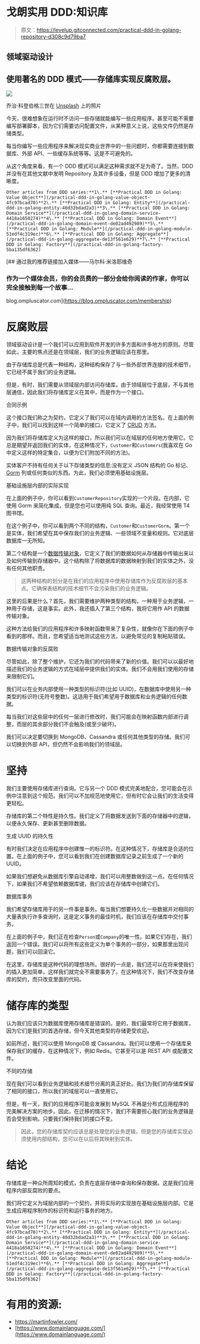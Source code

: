 # 戈朗实用 DDD:知识库

> 原文：<https://levelup.gitconnected.com/practical-ddd-in-golang-repository-d308c9d79ba7>

## 领域驱动设计

## 使用著名的 DDD 模式——存储库实现反腐败层。

![](img/daf323f008b474cf03cba804f9d36e55.png)

乔治·科登伯格三世在 [Unsplash](https://unsplash.com?utm_source=medium&utm_medium=referral) 上的照片

今天，很难想象在运行时不访问一些存储就能编写一些应用程序。甚至可能不需要编写部署脚本，因为它们需要访问配置文件，从某种意义上说，这些文件仍然是存储类型。

每当你编写一些应用程序来解决现实商业世界中的一些问题时，你都需要连接到数据库、外部 API、一些缓存系统等等。这是不可避免的。

从这个角度来看，有一个 DDD 模式可以满足这种需求就不足为奇了。当然，DDD 并没有在其他文献中发明 Repository 及其许多设备，但是 DDD 增加了更多的清晰度。

```
Other articles from DDD series:**1\.** [**Practical DDD in Golang: Value Object**](/practical-ddd-in-golang-value-object-4fc97bcad70)**2\.** [**Practical DDD in Golang: Entity**](/practical-ddd-in-golang-entity-40d32bdad2a3)**3\.** [**Practical DDD in Golang: Domain Service**](/practical-ddd-in-golang-domain-service-4418a1650274)**4\.** [**Practical DDD in Golang: Domain Event**](/practical-ddd-in-golang-domain-event-de02ad492989)**5\.** [**Practical DDD in Golang: Module**](/practical-ddd-in-golang-module-51edf4c319ec)**6\.** [**Practical DDD in Golang: Aggregate**](/practical-ddd-in-golang-aggregate-de13f561e629)**7\.** [**Practical DDD in Golang: Factory**](/practical-ddd-in-golang-factory-5ba135df6362)
```

[](https://blog.ompluscator.com/membership) [## 通过我的推荐链接加入媒体——马尔科·米洛耶维奇

### 作为一个媒体会员，你的会员费的一部分会给你阅读的作家，你可以完全接触到每一个故事…

blog.ompluscator.com](https://blog.ompluscator.com/membership) 

# 反腐败层

领域驱动设计是一个我们可以应用到软件开发的许多方面和许多地方的原则。尽管如此，主要的焦点还是在领域层，我们的业务逻辑应该在那里。

由于存储库总是代表一种结构，这种结构保存了与一些外部世界连接的技术细节，它已经不属于我们的业务逻辑。

但是，有时，我们需要从领域层内部访问存储库。由于领域层位于底层，不与其他层通信，因此我们将存储库定义在其中，而是作为一个接口。

合同示例

这个接口我们称之为契约，它定义了我们可以在域内调用的方法签名。在上面的例子中，我们可以找到这样一个简单的接口，它定义了 [CRUD](https://www.codecademy.com/articles/what-is-crud) 方法。

因为我们将存储库定义为这样的接口，所以我们可以在域层的任何地方使用它。它总是期望并返回我们的实体，在这种情况下，`Customer`和`Customers`(我喜欢在 Go 中定义这样的特定集合，以便为它们附加不同的方法)。

实体客户不持有任何关于以下存储类型的信息:没有定义 JSON 结构的 Go 标记、 [Gorm](https://gorm.io/index.html) 列或任何类似的东西。为此，我们必须使用基础设施层。

基础设施层内部的实际实现

在上面的例子中，你可以看到`CustomerRepository`实现的一个片段。在内部，它使用 Gorm 来简化集成，但是您也可以使用纯 SQL 查询。最近，我经常使用 T4 图书馆。

在这个例子中，你可以看到两个不同的结构，`Customer`和`CustomerGorm`。第一个是实体，我们希望在其中保存我们的业务逻辑、一些领域不变量和规则。它对底层数据库一无所知。

第二个结构是一个[数据传输对象](https://martinfowler.com/eaaCatalog/dataTransferObject.html)，它定义了我们的数据如何从存储器中传输出来以及如何传输到存储器中。这个结构除了将数据库的数据映射到我们的实体之外，没有任何其他职责。

> 这两种结构的划分是在我们的应用程序中使用存储库作为反腐败层的基本点。它确保表结构的技术细节不会污染我们的业务逻辑。

这里的后果是什么？首先，我们需要维护两种类型的结构，一种用于业务逻辑，一种用于存储，这是事实。此外，我还插入了第三个结构，我将它用作 API 的数据传输对象。

这种方法给我们的应用程序和许多映射函数带来了复杂性，就像你在下面的例子中看到的那样。而且，您希望适当地测试这些方法，以避免常见的复制粘贴错误。

数据传输对象的反腐败

尽管如此，除了整个维护，它还为我们的代码带来了新的价值。我们可以以最好地描述我们的业务逻辑的方式在域层中提供我们的实体。我们不会用我们使用的存储来限制它们。

我们可以在业务内部使用一种类型的标识符(比如 UUID)，在数据库中使用另一种类型的标识符(无符号整数)。这适用于我们希望用于数据库和业务逻辑的任何数据。

每当我们对这些层中的任何一层进行修改时，我们可能会在映射函数内部进行调整，而层的其余部分我们不会触及(或至少破坏)。

我们可以决定要切换到 MongoDB、Cassandra 或任何其他类型的存储。我们可以切换到外部 API，但仍然不会影响我们的领域层。

# 坚持

我们主要使用存储库进行查询。它与另一个 DDD 模式完美地配合，您可能会在示例中注意到这个规范。我们可以不加规范地使用它，但有时它会让我们的生活变得更轻松。

存储库的第二个特性是持久性。我们定义了将数据发送到下面的存储器中的逻辑，以便永久保存、更新甚至删除数据。

生成 UUID 的持久性

有时我们决定在应用程序中创建惟一的标识符。在这种情况下，存储库是合适的位置。在上面的例子中，您可以看到我们在创建数据库记录之前生成了一个新的 UUID。

如果我们想避免从数据库引擎自动递增，我们可以用整数做到这一点。在任何情况下，如果我们不希望依赖数据库键，我们应该在存储库中创建它们。

数据库事务

我们希望存储库用于的另一件事是事务。每当我们想要持久化一些数据并对相同的大量表执行许多查询时，这是定义事务的最佳时机，我们应该在存储库中交付事务。

在上面的例子中，我们正在检查`Person`或`Company`的唯一性。如果它们存在，我们返回一个错误。我们可以将所有这些定义为单个事务的一部分，如果那里出现问题，我们可以回滚它。

在这里，存储库是这种代码的理想场所。很好的一点是，我们还可以在将来使我们的插入更加简单，这样我们就完全不需要事务了。在这种情况下，我们不改变存储库的契约，而只改变里面的代码。

# 储存库的类型

认为我们应该只为数据库使用存储库是错误的。是的，我们最常将它用于数据库，因为它们是我们的首选存储，但今天其他类型的存储更受欢迎。

如前所述，我们可以使用 MongoDB 或 Cassandra。我们可以使用一个存储库来保存我们的缓存，在这种情况下，例如 Redis。它甚至可以是 REST API 或配置文件。

不同的存储

现在我们可以看到业务逻辑和技术细节分离的真正好处。我们为我们的存储库保留了相同的接口，所以我们的域层可以一直使用它。

但是，有一天，我们的应用程序可能会发展到 MySQL 不再是分布式应用程序的完美解决方案的地步。因此，在迁移的情况下，我们不需要担心我们的业务逻辑是否会受到影响，只要我们保持我们的接口不变。

> 因此，您的存储库契约应该总是处理您的业务逻辑，但是您的存储库实现必须使用内部结构，您可以在以后将其映射到实体。

# 结论

存储库是一种众所周知的模式，负责在底层存储中查询和保存数据。这是我们应用程序内部反腐败的要点。

我们将它定义为域层内部的一个契约，并将实际的实现放在基础设施层内部。它是生成应用程序制作的标识符和运行事务的地方。

```
Other articles from DDD series:**1\.** [**Practical DDD in Golang: Value Object**](/practical-ddd-in-golang-value-object-4fc97bcad70)**2\.** [**Practical DDD in Golang: Entity**](/practical-ddd-in-golang-entity-40d32bdad2a3)**3\.** [**Practical DDD in Golang: Domain Service**](/practical-ddd-in-golang-domain-service-4418a1650274)**4\.** [**Practical DDD in Golang: Domain Event**](/practical-ddd-in-golang-domain-event-de02ad492989)**5\.** [**Practical DDD in Golang: Module**](/practical-ddd-in-golang-module-51edf4c319ec)**6\.** [**Practical DDD in Golang: Aggregate**](/practical-ddd-in-golang-aggregate-de13f561e629)**7\.** [**Practical DDD in Golang: Factory**](/practical-ddd-in-golang-factory-5ba135df6362)
```

# 有用的资源:

*   https://martinfowler.com/
*   [https://www.domainlanguage.com/](https://www.domainlanguage.com/)